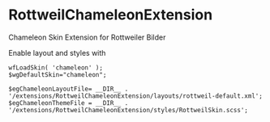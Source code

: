 # RottweilChameleonExtension
Chameleon Skin Extension for Rottweiler Bilder

Enable layout and styles with
```
wfLoadSkin( 'chameleon' );
$wgDefaultSkin="chameleon";

$egChameleonLayoutFile= __DIR__ . '/extensions/RottweilChameleonExtension/layouts/rottweil-default.xml';
$egChameleonThemeFile = __DIR__ . '/extensions/RottweilChameleonExtension/styles/RottweilSkin.scss';
```